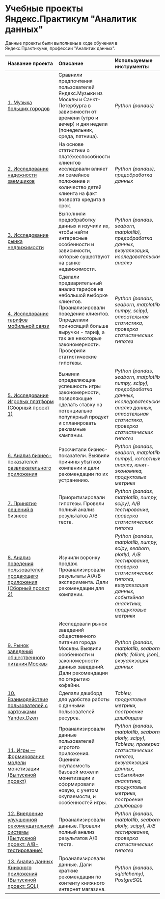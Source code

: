 # Учебные проекты Яндекс.Практикум "Аналитик данных"
Данные проекты были выполнены в ходе обучения в Яндекс.Практикуме, профессии "Аналитик данных".

| Название проекта | Описание | Используемые инструменты | 
| :---------------------- | :---------------------- | :---------------------- |
| [1. Музыка больших городов](https://github.com/LeonidRadostev/Yandex-Practicum-Projects/tree/main/Project%201.%20Music%20of%20big%20cities) | Сравнили предпочтения пользователей Яндекс.Музыки из Москвы и Санкт-Петербурга в зависимости от времени (утро и вечер) и дня недели (понедельник, среда, пятница).| *Python (pandas)* |
| [2. Исследование надежности заемщиков](https://github.com/LeonidRadostev/Yandex-Practicum-Projects/tree/main/Project%202.%20Investigation%20of%20the%20reliability%20of%20borrowers) | На основе статистики о платёжеспособности клиентов исследовали влияет ли семейное положение и количество детей клиента на факт возврата кредита в срок. | *Python (pandas), предобработка данных* |
| [3. Исследование рынка недвижимости](https://github.com/LeonidRadostev/Yandex-Practicum-Projects/tree/main/Project%203.%20Real%20estate%20market) | Выполнили предобработку данных и изучили их, чтобы найти интересные особенности и зависимости, которые существуют на рынке недвижимости. | *Python (pandas, seaborn, matplotlib), предобработка данных, визуализация, исследовательский анализ* |
| [4. Исследование тарифов мобильной связи](https://github.com/LeonidRadostev/Yandex-Practicum-Projects/tree/main/Project%204.%20Tariff%20research) | Сделали предварительный анализ тарифов на небольшой выборке клиентов. Проанализировали поведение клиентов. Определили приносящий больше выручки - тариф, а так же некоторые закономерности. Проверили статистические гипотезы.| *Python (pandas, seaborn, matplotlib, numpy, scipy), описательная статистика, проверка статистических гипотез* |
| [5. Исследование Игровых платформ (Сборный проект 1)](https://github.com/LeonidRadostev/Yandex-Practicum-Projects/tree/main/Project%205.%20Games) | Выявили определяющие успешность игры закономерности, позволяющие сделать ставку на потенциально популярный продукт и спланировать рекламные кампании.| *Python (pandas, seaborn, matplotlib, numpy, scipy), предобработка данных, исследовательский анализ данных, описательная статистика, проверка статистических гипотез* |
| [6. Анализ бизнес-показателей развлекательного приложения](https://github.com/LeonidRadostev/Yandex-Practicum-Projects/tree/main/Project%206.%20Business%20indicators) | Рассчитали бизнес-показатели. Выявили причины убытков компании и дали рекомендации по их устранению.| *Python (pandas, seaborn, matplotlib, numpy), когортный анализ, юнит-экономика, продуктовые метрики* |
| [7. Принятие решений в бизнесе](https://github.com/LeonidRadostev/Yandex-Practicum-Projects/tree/main/Project%207.%20A_b%20test%20analysis) | Приоритизировали гипотезы. Провели полный анализ результатов А/В теста.| *Python (pandas, matplotlib, numpy, scipy), A/B тестирование, проверка статистических гипотез* |
| [8. Анализ поведения пользователей продающего приложения (Сборный проект 2)](https://github.com/LeonidRadostev/Yandex-Practicum-Projects/tree/main/Project%208.%20Selling%20application) | Изучили воронку продаж. Проанализировали результаты А/А/В эксперимента. Дали рекомендации для компании.| *Python (pandas, matplotlib, numpy, scipy, seaborn, plotly), A/B тестирование, проверка статистических гипотез, визуализация данных, событийная аналитика, продуктовые метрики* |
| [9. Рынок заведений общественного питания Москвы](https://github.com/LeonidRadostev/Yandex-Practicum-Projects/tree/main/Project%209.%20Public%20catering) | Исследовали рынок заведений общественного питания города Москвы. Выявили особенности и закономерности данных заведений. Дали рекомендации по открытию кофейни.| *Python (pandas, matplotlib, seaborn, plotly, folium, json), визуализация данных* |
| [10. Взаимодействие пользователей с карточками Yandex.Dzen](https://github.com/LeonidRadostev/Yandex-Practicum-Projects/tree/main/Project%2010.%20Dashboard) | Сделали дашборд для удобства работы с данными пользователей ресурса.| *Tableu, продуктовые метрики, построение дашбордов* |
| [11. Игры — Формирование модели монетизации (Выпускной проект)](https://github.com/LeonidRadostev/Yandex-Practicum-Projects/tree/main/Project%2011.%20Monetization%20model) | Проанализировали данные пользователей игрогого приложения. Оценили окупаемость базовой можели монетизации и сформировали новую, с учетом окупаемости, и особенностей игры.| *Python (pandas, matplotlib, seaborn, plotly, scipy), Tableau, проверка статистических гипотез, визуализация данных, событийная аналитика, продуктовые метрики, построение дашбордов* |
| [12. Внедрение улучшенной рекомендательной системы (Выпускной проект: A/B-тестирование)](https://github.com/LeonidRadostev/Yandex-Practicum-Projects/tree/main/Project%2012.%20Recommendation%20system) | Проанализировали данные. Провели полный анализ результатов А/В теста.| *Python (pandas, matplotlib, seaborn, plotly, scipy), A/B тестирование, проверка статистических гипотез* |
| [13. Анализ данных Книжного приложения (Выпускной проект: SQL)](https://github.com/LeonidRadostev/Yandex-Practicum-Projects/tree/main/Project%2013.%20Bookstore) | Проанализировали данные. Дали краткие рекомендации по контенту книжного интернет магазина.| *Python (pandas, sqlalchemy), PostgreSQL* |
